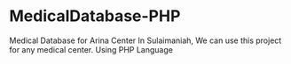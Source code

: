 # MedicalDatabase-PHP
Medical Database for Arina Center In Sulaimaniah, We can use this project for any medical center. Using PHP Language
